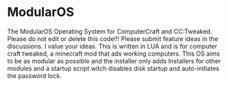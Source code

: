 # ModularOS
The ModularOS Operating System for ComputerCraft and CC:Tweaked. 
Please do not edit or delete this code!!!
Please submit feature ideas in the discussions. I value your ideas.
This is written in LUA and is for computer craft tweaked, a minecraft mod that ads working computers. This OS aims to be as modular as possible and the installer only adds Installers for other modules and a startup script witch disables disk startup and auto-initiates the password lock.
